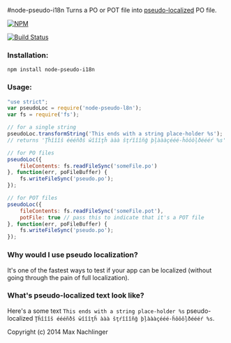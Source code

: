 #node-pseudo-i18n
Turns a PO or POT file into [pseudo-localized](http://en.wikipedia.org/wiki/Pseudolocalization) PO file.

[![NPM](https://nodei.co/npm/node-pseudo-l8n.png)](https://nodei.co/npm/node-pseudo-i18n/)

[![Build Status](https://travis-ci.org/maxnachlinger/node-pseudo-l8n.png?branch=master)](https://travis-ci.org/maxnachlinger/node-pseudo-l8n)

### Installation:
```
npm install node-pseudo-i18n
```
### Usage:
```javascript
"use strict";
var pseudoLoc = require('node-pseudo-l8n');
var fs = require('fs');

// for a single string
pseudoLoc.transformString('This ends with a string place-holder %s');
// returns 'Ţĥîîîš éééñðš ŵîîîţĥ ààà šţŕîîîñĝ þļàààçééé-ĥôôôļðéééŕ %s'

// for PO files
pseudoLoc({
    fileContents: fs.readFileSync('someFile.po')
}, function(err, poFileBuffer) {
    fs.writeFileSync('pseudo.po');
});

// for POT files
pseudoLoc({
    fileContents: fs.readFileSync('someFile.pot'),
    potFile: true // pass this to indicate that it's a POT file
}, function(err, poFileBuffer) {
    fs.writeFileSync('pseudo.po');
});
```

### Why would I use pseudo localization?
It's one of the fastest ways to test if your app can be localized (without going through the pain of full localization). 

### What's pseudo-localized text look like?
Here's a some text ``This ends with a string place-holder %s`` pseudo-localized ``Ţĥîîîš éééñðš ŵîîîţĥ ààà šţŕîîîñĝ þļàààçééé-ĥôôôļðéééŕ %s``.

Copyright (c) 2014 Max Nachlinger
